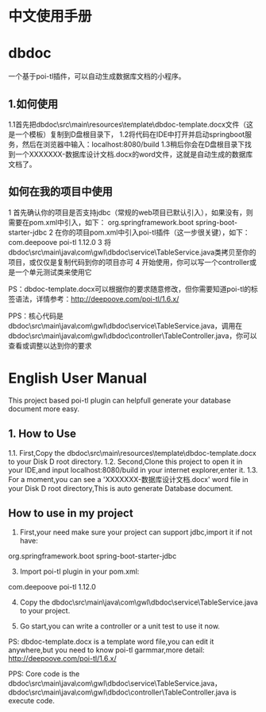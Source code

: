 # 中文使用手册
# dbdoc
一个基于poi-tl插件，可以自动生成数据库文档的小程序。


## 1.如何使用
1.1首先把dbdoc\src\main\resources\template\dbdoc-template.docx文件（这是一个模板）复制到D盘根目录下，
1.2将代码在IDE中打开并启动springboot服务，然后在浏览器中输入：localhost:8080/build
1.3稍后你会在D盘根目录下找到一个XXXXXXX-数据库设计文档.docx的word文件，这就是自动生成的数据库文档了。

## 如何在我的项目中使用
1 首先确认你的项目是否支持jdbc（常规的web项目已默认引入），如果没有，则需要在pom.xml中引入，如下：
<dependency>
            <groupId>org.springframework.boot</groupId>
            <artifactId>spring-boot-starter-jdbc</artifactId>
        </dependency>
2 在你的项目pom.xml中引入poi-tl插件（这一步很关键），如下：
<dependency>
            <groupId>com.deepoove</groupId>
            <artifactId>poi-tl</artifactId>
            <version>1.12.0</version>
        </dependency>
3 将dbdoc\src\main\java\com\gwl\dbdoc\service\TableService.java类拷贝至你的项目，或仅仅是复制代码到你的项目亦可
4 开始使用，你可以写一个controller或是一个单元测试类来使用它

PS：dbdoc-template.docx可以根据你的要求随意修改，但你需要知道poi-tl的标签语法，详情参考：http://deepoove.com/poi-tl/1.6.x/

PPS：核心代码是dbdoc\src\main\java\com\gwl\dbdoc\service\TableService.java，调用在dbdoc\src\main\java\com\gwl\dbdoc\controller\TableController.java，你可以查看或调整以达到你的要求

# English User Manual
This project based poi-tl plugin can helpfull generate your database document more easy.

## 1. How to Use
1.1. First,Copy the dbdoc\src\main\resources\template\dbdoc-template.docx to your Disk D root directory.
1.2. Second,Clone this project to open it in your IDE,and input localhost:8080/build in your internet explorer,enter it.
1.3. For a moment,you can see a 'XXXXXXX-数据库设计文档.docx' word file in your Disk D root directory,This is auto generate Database document.

## How to use in my project
1. First,your need make sure your project can support jdbc,import it if not have:
<dependency>
            <groupId>org.springframework.boot</groupId>
            <artifactId>spring-boot-starter-jdbc</artifactId>
        </dependency>
        
3. Import poi-tl plugin in your pom.xml:
<dependency>
            <groupId>com.deepoove</groupId>
            <artifactId>poi-tl</artifactId>
            <version>1.12.0</version>
        </dependency>
        
4. Copy the dbdoc\src\main\java\com\gwl\dbdoc\service\TableService.java to your project.

5. Go start,you can write a controller or a unit test to use it now.

PS: dbdoc-template.docx is a template word file,you can edit it anywhere,but you need to know poi-tl garmmar,more detail: http://deepoove.com/poi-tl/1.6.x/

PPS: Core code is the dbdoc\src\main\java\com\gwl\dbdoc\service\TableService.java，dbdoc\src\main\java\com\gwl\dbdoc\controller\TableController.java is execute code.
